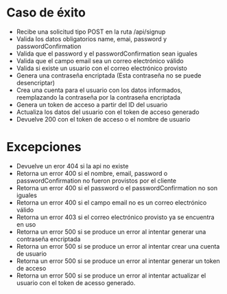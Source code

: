 # Caso de éxito

- Recibe una solicitud tipo POST en la ruta /api/signup
- Valida los datos obligatorios name, emai, password y passwordConfirmation
- Valida que el password y el passwordConfirmation sean iguales
- Valida que el campo email sea un correo electrónico válido
- Valida si existe un usuario con el correo electrónico provisto
- Genera una contraseña encriptada (Esta contraseña no se puede desencriptar)
- Crea una cuenta para el usuario con los datos informados, reemplazando la contraseña por la contraseña encriptada
- Genera un token de acceso a partir del ID del usuario
- Actualiza los datos del usuario con el token de acceso generado
- Devuelve 200 con el token de acceso o el nombre de usuario

# Excepciones

- Devuelve un eror 404 si la api no existe
- Retorna un error 400 si el nombre, email, password o passwordConfirmation no fueron provistos por el cliente
- Retorna un error 400 si el password o el passwordConfirmation no son iguales
- Retorna un error 400 si el campo email no es un correo electrónico válido
- Retorna un error 403 si el correo electrónico provisto ya se encuentra en uso
- Retorna un error 500 si se produce un error al intentar generar una contraseña encriptada
- Retorna un error 500 si se produce un error al intentar crear una cuenta de usuario
- Retorna un error 500 si se produce un error al intentar generar un token de acceso
- Retorna un error 500 si se produce un error al intentar actualizar el usuario con el token de acesso generado.
